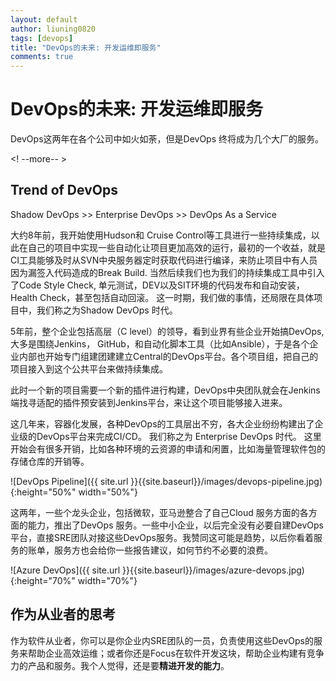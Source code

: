 ```yaml
---
layout: default
author: liuning0820
tags: [devops]
title: "DevOps的未来: 开发运维即服务"
comments: true
---
```

# DevOps的未来: 开发运维即服务

DevOps这两年在各个公司中如火如荼，但是DevOps 终将成为几个大厂的服务。

<! --more-- >

## Trend of DevOps

Shadow DevOps >> Enterprise DevOps >> DevOps As a Service

大约8年前，我开始使用Hudson和 Cruise Control等工具进行一些持续集成，以此在自己的项目中实现一些自动化让项目更加高效的运行，最初的一个收益，就是
CI工具能够及时从SVN中央服务器定时获取代码进行编译，来防止项目中有人员因为漏签入代码造成的Break Build. 当然后续我们也为我们的持续集成工具中引入了Code Style Check, 单元测试，DEV以及SIT环境的代码发布和自动安装，Health Check，甚至包括自动回滚。 这一时期，我们做的事情，还局限在具体项目中，我们称之为Shadow DevOps 时代。

5年前，整个企业包括高层（C level）的领导，看到业界有些企业开始搞DevOps, 大多是围绕Jenkins， GitHub，和自动化脚本工具（比如Ansible），于是各个企业内部也开始专门组建团建建立Central的DevOps平台。各个项目组，把自己的项目接入到这个公共平台来做持续集成。

此时一个新的项目需要一个新的插件进行构建，DevOps中央团队就会在Jenkins端找寻适配的插件预安装到Jenkins平台，来让这个项目能够接入进来。

这几年来，容器化发展，各种DevOps的工具层出不穷，各大企业纷纷构建出了企业级的DevOps平台来完成CI/CD。 我们称之为 Enterprise DevOps 时代。
这里开始会有很多开销，比如各种环境的云资源的申请和闲置，比如海量管理软件包的存储仓库的开销等。

![DevOps Pipeline]({{ site.url }}{{site.baseurl}}/images/devops-pipeline.jpg){:height="50%" width="50%"}

这两年，一些个龙头企业，包括微软，亚马逊整合了自己Cloud 服务方面的各方面的能力，推出了DevOps 服务。一些中小企业，以后完全没有必要自建DevOps平台，直接SRE团队对接这些DevOps服务。我赞同这可能是趋势，以后你看着服务的账单，服务方也会给你一些报告建议，如何节约不必要的浪费。

![Azure DevOps]({{ site.url }}{{site.baseurl}}/images/azure-devops.jpg){:height="70%" width="70%"}

## 作为从业者的思考

作为软件从业者，你可以是你企业内SRE团队的一员，负责使用这些DevOps的服务来帮助企业高效运维；或者你还是Focus在软件开发这块，帮助企业构建有竞争力的产品和服务。我个人觉得，还是要**精进开发的能力**。
